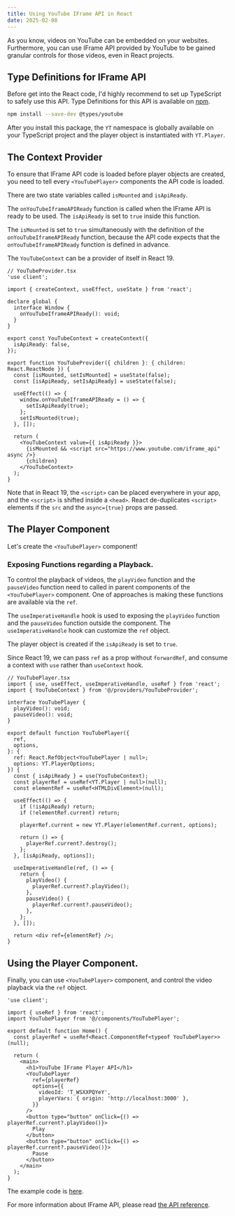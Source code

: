 ```yaml
---
title: Using YouTube IFrame API in React
date: 2025-02-08
---
```


As you know, videos on YouTube can be embedded on your websites. Furthermore, you can use IFrame API provided by YouTube to be gained granular controls for those videos, even in React projects.

## Type Definitions for IFrame API

Before get into the React code, I'd highly recommend to set up TypeScript to safely use this API. Type Definitions for this API is available on [npm](https://www.npmjs.com/package/@types/youtube).

```bash
npm install --save-dev @types/youtube
```

After you install this package, the `YT` namespace is globally available on your TypeScript project and the player object is instantiated with `YT.Player`.

## The Context Provider

To ensure that IFrame API code is loaded before player objects are created, you need to tell every `<YouTubePlayer>` components the API code is loaded.

There are two state variables called `isMounted` and `isApiReady`.

The `onYouTubeIframeAPIReady` function is called when the IFrame API is ready to be used. The `isApiReady` is set to `true` inside this function.

The `isMounted` is set to `true` simultaneously with the definition of the `onYouTubeIframeAPIReady` function, because the API code expects that the `onYouTubeIframeAPIReady` function is defined in advance.

The `YouTubeContext` can be a provider of itself in React 19.

```tsx
// YouTubeProvider.tsx
'use client';

import { createContext, useEffect, useState } from 'react';

declare global {
  interface Window {
    onYouTubeIframeAPIReady(): void;
  }
}

export const YouTubeContext = createContext({
  isApiReady: false,
});

export function YouTubeProvider({ children }: { children: React.ReactNode }) {
  const [isMounted, setIsMounted] = useState(false);
  const [isApiReady, setIsApiReady] = useState(false);

  useEffect(() => {
    window.onYouTubeIframeAPIReady = () => {
      setIsApiReady(true);
    };
    setIsMounted(true);
  }, []);

  return (
    <YouTubeContext value={{ isApiReady }}>
      {isMounted && <script src="https://www.youtube.com/iframe_api" async />}
      {children}
    </YouTubeContext>
  );
}
```

Note that in React 19, the `<script>` can be placed everywhere in your app, and the `<script>` is shifted inside a `<head>`. React de-duplicates `<script>` elements if the `src` and the `async={true}` props are passed.

## The Player Component

Let's create the `<YouTubePlayer>` component!

### Exposing Functions regarding a Playback.

To control the playback of videos, the `playVideo` function and the `pauseVideo` function need to called in parent components of the `<YouTubePlayer>` component. One of approaches is making these functions are available via the `ref`.

The `useImperativeHandle` hook is used to exposing the `playVideo` function and the `pauseVideo` function outside the component. The `useImperativeHandle` hook can customize the `ref` object.

The player object is created if the `isApiReady` is set to `true`.

Since React 19, we can pass `ref` as a prop without `forwardRef`, and consume a context with `use` rather than `useContext` hook.

```tsx
// YouTubePlayer.tsx
import { use, useEffect, useImperativeHandle, useRef } from 'react';
import { YouTubeContext } from '@/providers/YouTubeProvider';

interface YouTubePlayer {
  playVideo(): void;
  pauseVideo(): void;
}

export default function YouTubePlayer({
  ref,
  options,
}: {
  ref: React.RefObject<YouTubePlayer | null>;
  options: YT.PlayerOptions;
}) {
  const { isApiReady } = use(YouTubeContext);
  const playerRef = useRef<YT.Player | null>(null);
  const elementRef = useRef<HTMLDivElement>(null);

  useEffect(() => {
    if (!isApiReady) return;
    if (!elementRef.current) return;

    playerRef.current = new YT.Player(elementRef.current, options);

    return () => {
      playerRef.current?.destroy();
    };
  }, [isApiReady, options]);

  useImperativeHandle(ref, () => {
    return {
      playVideo() {
        playerRef.current?.playVideo();
      },
      pauseVideo() {
        playerRef.current?.pauseVideo();
      },
    };
  }, []);

  return <div ref={elementRef} />;
}
```

## Using the Player Component.

Finally, you can use `<YouTubePlayer>` component, and control the video playback via the `ref` object.

```tsx
'use client';

import { useRef } from 'react';
import YouTubePlayer from '@/components/YouTubePlayer';

export default function Home() {
  const playerRef = useRef<React.ComponentRef<typeof YouTubePlayer>>(null);

  return (
    <main>
      <h1>YouTube IFrame Player API</h1>
      <YouTubePlayer
        ref={playerRef}
        options={{
          videoId: 'T_WSXXPQYeY',
          playerVars: { origin: 'http://localhost:3000' },
        }}
      />
      <button type="button" onClick={() => playerRef.current?.playVideo()}>
        Play
      </button>
      <button type="button" onClick={() => playerRef.current?.pauseVideo()}>
        Pause
      </button>
    </main>
  );
}
```

The example code is [here](https://github.com/m-kawafuji/youtube-iframe-player-api-demo/tree/main).

For more information about IFrame API, please read [the API reference](https://developers.google.com/youtube/iframe_api_reference).
